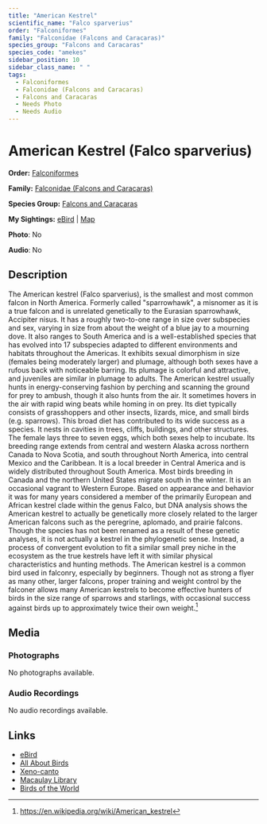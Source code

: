```yaml
---
title: "American Kestrel"
scientific_name: "Falco sparverius"
order: "Falconiformes"
family: "Falconidae (Falcons and Caracaras)"
species_group: "Falcons and Caracaras"
species_code: "amekes"
sidebar_position: 10
sidebar_class_name: " "
tags: 
  - Falconiformes
  - Falconidae (Falcons and Caracaras)
  - Falcons and Caracaras
  - Needs Photo
  - Needs Audio
---
```


# American Kestrel (Falco sparverius)

**Order:** [Falconiformes](/tags/falconiformes)

**Family:** [Falconidae (Falcons and Caracaras)](/tags/falconidae-falcons-and-caracaras)

**Species Group:** [Falcons and Caracaras](/tags/falcons-and-caracaras)

**My Sightings:** [eBird](https://ebird.org/lifelist?r=world&time=life&spp=amekes) | [Map](/map?species_code=amekes)

**Photo**: No 

**Audio**: No

## Description
The American kestrel (Falco sparverius), is the smallest and most common falcon in North America. Formerly called "sparrowhawk", a misnomer as it is a true falcon and is unrelated genetically to the Eurasian sparrowhawk, Accipiter nisus. It has a roughly two-to-one range in size over subspecies and sex, varying in size from about the weight of a blue jay to a mourning dove.  It also ranges to South America and is a well-established species that has evolved into 17 subspecies adapted to different environments and habitats throughout the Americas. It exhibits sexual dimorphism in size (females being moderately larger) and plumage, although both sexes have a rufous back with noticeable barring. Its plumage is colorful and attractive, and juveniles are similar in plumage to adults.
The American kestrel usually hunts in energy-conserving fashion by perching and scanning the ground for prey to ambush, though it also hunts from the air. It sometimes hovers in the air with rapid wing beats while homing in on prey. Its diet typically consists of grasshoppers and other insects, lizards, mice, and small birds (e.g. sparrows). This broad diet has contributed to its wide success as a species.  It nests in cavities in trees, cliffs, buildings, and other structures. The female lays three to seven eggs, which both sexes help to incubate.
Its breeding range extends from central and western Alaska across northern Canada to Nova Scotia, and south throughout North America, into central Mexico and the Caribbean. It is a local breeder in Central America and is widely distributed throughout South America. Most birds breeding in Canada and the northern United States migrate south in the winter. It is an occasional vagrant to Western Europe.
Based on appearance and behavior it was for many years considered a member of the primarily European and African kestrel clade within the genus Falco, but DNA analysis shows the American kestrel to actually be genetically more closely related to the larger American falcons such as the peregrine, aplomado, and prairie falcons. Though the species has not been renamed as a result of these genetic analyses, it is not actually a kestrel in the phylogenetic sense.  Instead, a process of convergent evolution to fit a similar small prey niche in the ecosystem as the true kestrels have left it with similar physical characteristics and hunting methods.
The American kestrel is a common bird used in falconry, especially by beginners. Though not as strong a flyer as many other, larger falcons, proper training and weight control by the falconer allows many American kestrels to become effective hunters of birds in the size range of sparrows and starlings, with occasional success against birds up to approximately twice their own weight.[^1]

[^1]: https://en.wikipedia.org/wiki/American_kestrel

## Media
### Photographs
No photographs available.

### Audio Recordings
No audio recordings available.

## Links
* [eBird](https://ebird.org/species/amekes) 
* [All About Birds](https://www.allaboutbirds.org/guide/amekes) 
* [Xeno-canto](https://www.xeno-canto.org/species/falco-sparverius) 
* [Macaulay Library](https://search.macaulaylibrary.org/catalog?taxonCode=amekes&sort=rating_rank_desc)
* [Birds of the World](https://birdsoftheworld.org/bow/species/amekes)
